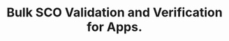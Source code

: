 ---
title: Bulk SCO Validation and Verification for Apps.
excerpt: ''
deprecated: false
hidden: false
metadata:
  title: ''
  description: ''
  robots: index
next:
  description: ''
---